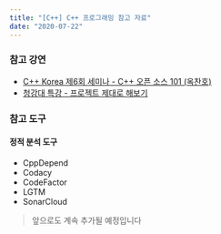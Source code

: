 ```yaml
---
title: "[C++] C++ 프로그래밍 참고 자료"
date: "2020-07-22"
---
```


### 참고 강연

- [C++ Korea 제6회 세미나 - C++ 오픈 소스 101 (옥찬호)](https://www.youtube.com/watch?v=6jBNQHQ7Kfo)
- [청강대 특강 - 프로젝트 제대로 해보기](https://www.slideshare.net/utilforever/ss-114169070)

### 참고 도구

#### 정적 분석 도구

- CppDepend
- Codacy
- CodeFactor
- LGTM
- SonarCloud

> 앞으로도 계속 추가될 예정입니다
